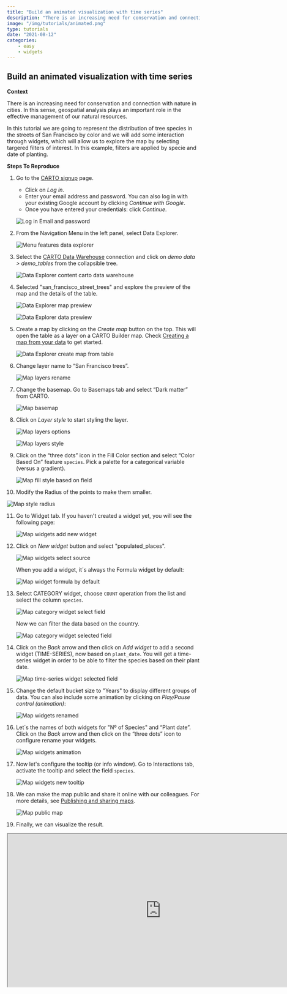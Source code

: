 ```yaml
---
title: "Build an animated visualization with time series"
description: "There is an increasing need for conservation and connection with nature in cities. In this sense, geospatial analysis plays an important role in the effective management of our natural resources. In this tutorial we are going to represent the distribution of tree species in the streets of San Francisco by color and we will add some interaction through widgets, which will allow us to explore the map by selecting targered filters of interest. In this example, filters are applied by specie and date of planting." 
image: "/img/tutorials/animated.png" 
type: tutorials
date: "2021-08-12"
categories:
    - easy
    - widgets
---
```

## Build an animated visualization with time series

**Context**

There is an increasing need for conservation and connection with nature in cities. In this sense, geospatial analysis plays an important role in the effective management of our natural resources.

<!-- This dataset is provided by San Francisco Department of Public Works, and it includes a list of maintained streets trees including: Planting data, species and location. -->

In this tutorial we are going to represent the distribution of tree species in the streets of San Francisco by color and we will add some interaction through widgets, which will allow us to explore the map by selecting targered filters of interest. In this example, filters are applied by specie and date of planting.

**Steps To Reproduce** 

1. Go to the <a href="http://app.carto.com/signup" target="_blank">CARTO signup</a> page.
   - Click on *Log in*.
   - Enter your email address and password. You can also log in with your existing Google account by clicking *Continue with Google*.
   - Once you have entered your credentials: click *Continue*.

   ![Log in Email and password](/img/cloud-native-workspace/get-started/login.png)

2. From the Navigation Menu in the left panel, select Data Explorer. 

   ![Menu features data explorer](/img/cloud-native-workspace/tutorials/tutorial1_the_menu_features_data_explorer.png)

3. Select the [CARTO Data Warehouse](../../connections/carto-data-warehouse) connection and click on *demo data > demo_tables* from the collapsible tree. 

   ![Data Explorer content carto data warehouse](/img/cloud-native-workspace/tutorials/tutorial1_content_carto_dw.png)

4. Selected "san_francisco_street_trees" and explore the preview of the map and the details of the table. 

   ![Data Explorer map prewiew](/img/cloud-native-workspace/tutorials/tutorial2_de_map_preview.png)

   ![Data Explorer data prewiew](/img/cloud-native-workspace/tutorials/tutorial2_de_map_preview.png)

5. Create a map by clicking on the *Create map* button on the top. This will open the table as a layer on a CARTO Builder map. Check [Creating a map from your data](../../data-explorer/creating-a-map-from-your-data) to get started.

   ![Data Explorer create map from table](/img/cloud-native-workspace/tutorials/tutorial2_map_from_table.png)

6. Change layer name to “San Francisco trees”.

   ![Map layers rename](/img/cloud-native-workspace/tutorials/tutorial2_map_layer_rename.png)

7. Change the basemap. Go to Basemaps tab and select “Dark matter” from CARTO.

    ![Map basemap](/img/cloud-native-workspace/tutorials/tutorial2_map_basemap_carto.png)

8. Click on *Layer style* to start styling the layer.

   ![Map layers options](/img/cloud-native-workspace/tutorials/tutorial2_map_layer_options.png)

   ![Map layers style](/img/cloud-native-workspace/tutorials/tutorial2_map_layer_style.png)

9. Click on the “three dots” icon in the Fill Color section and select “Color Based On” feature `species`. Pick a palette for a categorical variable (versus a gradient).  

   ![Map fill style based on field](/img/cloud-native-workspace/tutorials/tutorial2_map_fill_based_on.png)

10. Modify the Radius of the points to make them smaller.
 
   ![Map style radius](/img/cloud-native-workspace/tutorials/tutorial2_map_radius.png)

11. Go to Widget tab. If you haven't created a widget yet, you will see the following page:

    ![Map widgets add new widget](/img/cloud-native-workspace/tutorials/tutorial2_map_color_new_widget.png)

11. Click on *New widget* button and select "populated_places".

    ![Map widgets select source](/img/cloud-native-workspace/tutorials/tutorial2_map_color_widget_select_source.png)

    When you add a widget, it´s always the Formula widget by default:

    ![Map widget formula by default](/img/cloud-native-workspace/tutorials/tutorial2_map_color_widget_formula_by_default.png)

12. Select CATEGORY widget, choose `COUNT` operation from the list and select the column `species`. 

    ![Map category widget select field](/img/cloud-native-workspace/tutorials/tutorial2_map_color_category_widget_select_field.png)

    Now we can filter the data based on the country.

    ![Map category widget selected field](/img/cloud-native-workspace/tutorials/tutorial2_map_color_category_widget_selected_field.png)

13. Click on the *Back* arrow and then click on *Add widget* to add a second widget (TIME-SERIES), now based on `plant_date`. You will get a time-series widget in order to be able to filter the species based on their plant date.

    ![Map time-series widget selected field](/img/cloud-native-workspace/tutorials/tutorial2_map_color_time-series_widget_selected_field.png)

14. Change the default bucket size to "Years" to display different groups of data. You can also include some animation by clicking on *Play/Pause control (animation)*:

    ![Map widgets renamed](/img/cloud-native-workspace/tutorials/tutorial2_map_widgets_animation.png)

15. Let´s the names of both widgets for "Nº of Species" and “Plant date”. Click on the *Back* arrow and then click on the “three dots” icon to configure rename your widgets.

    ![Map widgets animation](/img/cloud-native-workspace/tutorials/tutorial2_map_widgets_rename.png)

14. Now let's configure the tooltip (or info window). Go to Interactions tab, activate the tooltip and select the field `species`. 

    ![Map widgets new tooltip](/img/cloud-native-workspace/tutorials/tutorial2_map_tooltip.png)

15. We can make the map public and share it online with our colleagues. For more details, see [Publishing and sharing maps](../../maps/publishing-and-sharing-maps).

    ![Map public map](/img/cloud-native-workspace/tutorials/tutorial2_map_public_map.png)

16. Finally, we can visualize the result.

   <iframe width="800px" height="400px" src="https://gcp-us-east1.app.carto.com/map/28cf32ed-9901-4865-a523-d2ec48fc36b9"></iframe>

<!--    <iframe width="800x" height="400px" src="https://gcp-europe-west1.app.carto.com/map/7bcfaa45-137f-4ecc-8527-5f40f54ada7d"></iframe> -->